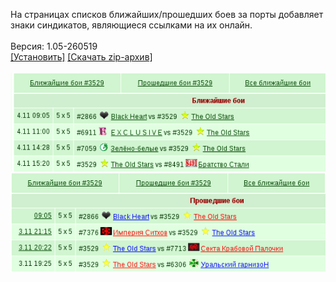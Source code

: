 На страницах списков ближайших/прошедших боев за порты добавляет знаки синдикатов, являющиеся ссылками на их онлайн.
<br>
<br>
Версия: 1.05-260519
<br>
[[Установить]](https://raw.githubusercontent.com/MyRequiem/comfortablePlayingInGW/master/separatedScripts/PortsSyndLinks/portsSyndLinks.user.js) [[Скачать zip-архив]](https://raw.githubusercontent.com/MyRequiem/comfortablePlayingInGW/master/separatedScripts/PortsSyndLinks/portsSyndLinks.user.js.zip)
<br>
<br>
![PortsSyndLinks](https://raw.githubusercontent.com/MyRequiem/comfortablePlayingInGW/master/imgs/PortsSyndLinks/screen1.png)
<br>
![PortsSyndLinks](https://raw.githubusercontent.com/MyRequiem/comfortablePlayingInGW/master/imgs/PortsSyndLinks/screen2.png)
<br>
